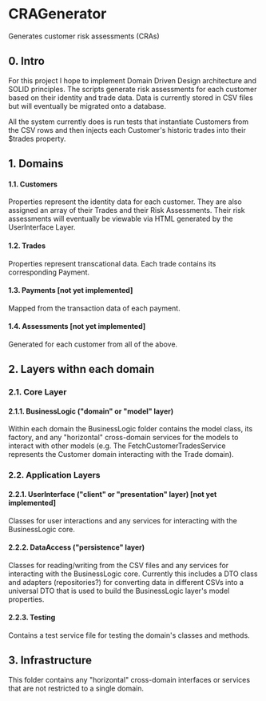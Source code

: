 # CRAGenerator
Generates customer risk assessments (CRAs)

## 0. Intro

For this project I hope to implement Domain Driven Design architecture and SOLID principles. The scripts generate risk assessments for each customer based on their identity and trade data. Data is currently stored in CSV files but will eventually be migrated onto a database.  

All the system currently does is run tests that instantiate Customers from the CSV rows and then injects each Customer's historic trades into their $trades property.

## 1. Domains

#### 1.1. Customers

Properties represent the identity data for each customer. They are also assigned an array of their Trades and their Risk Assessments. Their risk assessments will eventually be viewable via HTML generated by the UserInterface Layer.

#### 1.2. Trades

Properties represent transcational data. Each trade contains its corresponding Payment.

#### 1.3. Payments [not yet implemented]

Mapped from the transaction data of each payment.

#### 1.4. Assessments [not yet implemented]

Generated for each customer from all of the above.

## 2. Layers withn each domain

### 2.1. Core Layer

#### 2.1.1. BusinessLogic ("domain" or "model" layer)

Within each domain the BusinessLogic folder contains the model class, its factory, and any "horizontal" cross-domain services for the models to interact with other models (e.g. The FetchCustomerTradesService represents the Customer domain interacting with the Trade domain).

### 2.2. Application Layers

#### 2.2.1. UserInterface ("client" or "presentation" layer) [not yet implemented]

Classes for user interactions and any services for interacting with the BusinessLogic core.

#### 2.2.2. DataAccess ("persistence" layer)

Classes for reading/writing from the CSV files and any services for interacting with the BusinessLogic core. Currently this includes a DTO class and adapters (repositories?) for converting data in different CSVs into a universal DTO that is used to build the BusinessLogic layer's model properties.

#### 2.2.3. Testing

Contains a test service file for testing the domain's classes and methods.

## 3. Infrastructure

This folder contains any "horizontal" cross-domain interfaces or services that are not restricted to a single domain.

